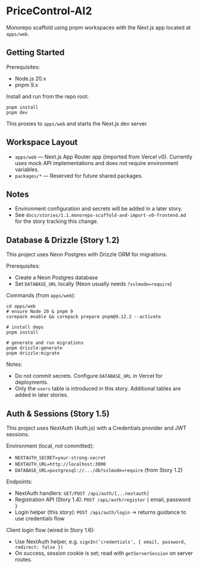 # PriceControl-AI2

Monorepo scaffold using pnpm workspaces with the Next.js app located at `apps/web`.

## Getting Started

Prerequisites:
- Node.js 20.x
- pnpm 9.x

Install and run from the repo root:

```
pnpm install
pnpm dev
```

This proxies to `apps/web` and starts the Next.js dev server.

## Workspace Layout
- `apps/web` — Next.js App Router app (imported from Vercel v0). Currently uses mock API implementations and does not require environment variables.
- `packages/*` — Reserved for future shared packages.

## Notes
- Environment configuration and secrets will be added in a later story.
- See `docs/stories/1.1.monorepo-scaffold-and-import-v0-frontend.md` for the story tracking this change.

## Database & Drizzle (Story 1.2)
This project uses Neon Postgres with Drizzle ORM for migrations.

Prerequisites:
- Create a Neon Postgres database
- Set `DATABASE_URL` locally (Neon usually needs `?sslmode=require`)

Commands (from `apps/web`):
```
cd apps/web
# ensure Node 20 & pnpm 9
corepack enable && corepack prepare pnpm@9.12.2 --activate

# install deps
pnpm install

# generate and run migrations
pnpm drizzle:generate
pnpm drizzle:migrate
```

Notes:
- Do not commit secrets. Configure `DATABASE_URL` in Vercel for deployments.
- Only the `users` table is introduced in this story. Additional tables are added in later stories.

## Auth & Sessions (Story 1.5)
This project uses NextAuth (Auth.js) with a Credentials provider and JWT sessions.

Environment (local, not committed):
- `NEXTAUTH_SECRET=your-strong-secret`
- `NEXTAUTH_URL=http://localhost:3000`
- `DATABASE_URL=postgresql://.../db?sslmode=require` (from Story 1.2)

Endpoints:
- NextAuth handlers: `GET/POST /api/auth/[...nextauth]`
- Registration API (Story 1.4): `POST /api/auth/register` { email, password }
- Login helper (this story): `POST /api/auth/login` → returns guidance to use credentials flow

Client login flow (wired in Story 1.6):
- Use NextAuth helper, e.g. `signIn('credentials', { email, password, redirect: false })`
- On success, session cookie is set; read with `getServerSession` on server routes.
